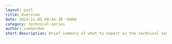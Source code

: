 ```yaml
---
layout: post
title: Overview
date: 2019-11-05 08:44:38 -0400
category: technical-series
author: samGordon
short-description: Brief summary of what to expect in the technical series
---
```

